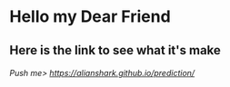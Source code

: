 # Hello my Dear Friend
## Here is the link to see what it's make
###### Push me> https://alianshark.github.io/prediction/
